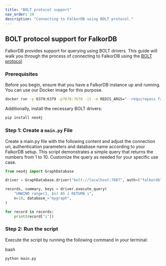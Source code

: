 ```yaml
---
title: "BOLT protocol support"
nav_order: 10
description: "Connecting to FalkorDB using BOLT protocol."
---
```


## BOLT protocol support for FalkorDB

FalkorDB provides support for querying using BOLT drivers.
This guide will walk you through the process of connecting to FalkorDB using the [BOLT protocol](https://en.wikipedia.org/wiki/Bolt_(network_protocol))

### Prerequisites

Before you begin, ensure that you have a FalkorDB instance up and running.
You can use our Docker image for this purpose.

```bash
docker run -p 6379:6379 -p7678:7678 -it -e REDIS_ARGS="--requirepass falkordb" -e FALKORDB_ARGS="BOLT_PORT 7678" --rm falkordb/falkordb:edge
```

Additionally, install the necessary BOLT drivers:

```bash
pip install neo4j
```

### Step 1: Create a `main.py` File

Create a main.py file with the following content and adjust the connection uri, authentication parameters and database name according to your FalkorDB setup. This script demonstrates a simple query that returns the numbers from 1 to 10. Customize the query as needed for your specific use case.

```python
from neo4j import GraphDatabase

driver = GraphDatabase.driver("bolt://localhost:7687", auth=("falkordb", ""))

records, summary, keys = driver.execute_query(
    "UNWIND range(1, $n) AS i RETURN i",
    n=10, database_="mygraph",
)

for record in records:
    print(record["i"])
```

### Step 2: Run the script

Execute the script by running the following command in your terminal:

bash
```bash
python main.py
```
